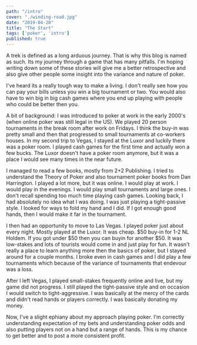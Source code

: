 ```yaml
---
path: "/intro"
cover: "./winding-road.jpg"
date: "2019-04-20"
title: "The Start"
tags: ['poker', 'intro']
published: true
---
```


A trek is defined as a long arduous journey.  That is why this blog is named as such.  Its my journey
through a game that has many pitfalls.  I'm hoping writing down some of these stories will give me
a better retrospective and also give other people some insight into the variance and nature of poker.

I've heard its a really tough way to make a living.  I don't really see how you can pay your bills
unless you win a big tournament or two.  You would also have to win big in big cash games where you
end up playing with people who could be better then you.

A bit of background: I was introduced to poker at work in the early 2000's (when online poker was still legal in the US).  We
played 20 person tournaments in the break room after work on Fridays.  I think the buy-in was pretty
small and then that progressed to small tournaments at co-workers houses.  In my second trip to Vegas, I
stayed at the Luxor and luckily there was a poker room.  I played cash games for the first time and actually
won a few bucks.  The Luxor doesn't have a poker room anymore, but it was a place I would see many times in the
near future.

I managed to read a few books, mostly from 2+2 Publishing.  I tried to understand the Theory of Poker and also
tournament poker books from Dan Harrington.  I played a lot more, but it was online.  I would play at work.  I
would play in the evenings. I would play small tournaments and large ones.  I don't recall spending too much
time playing cash games.  Looking back, I had absolutely no idea what I was doing.  I was just playing a tight-passive style.
I looked for ways to fold my hand and I did.  If I got enough good hands, then I would make it far in the tournament.

I then had an opportunity to move to Las Vegas.  I played poker just about every night.  Mostly played at the Luxor.
It was cheap.  $50 buy-in for 1-2 NL Holdem. If you got under $50 then you can buyin for another $50.  It was low-stakes and lots of tourists would come in and just play for fun.  It wasn't really a place to learn anything
more then the basics of poker, but I stayed around for a couple months. I broke even in cash games and I did play a few tournaments which because of the variance of tournaments that endevour was a loss.

After I left Vegas, I played small-stakes frequently online and live, but my game did not progress.  I still played the tight-passive style and on occasion I would switch to tight-aggressive.  I was basically at the mercy of the cards and didn't read hands or players correctly.  I was basically donating my money.

Now, I've a slight ephiany about my approach playing poker.  I'm correctly understanding expectation of my bets and
understanding poker odds and also putting players not on a hand but a range of hands.  This is my chance to get better
and to post a more consistent profit.